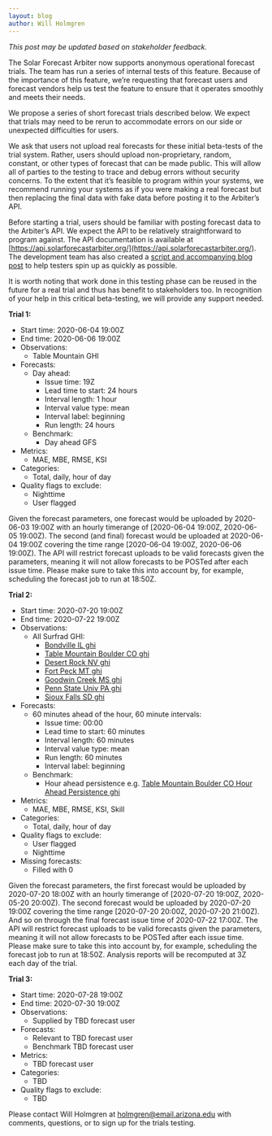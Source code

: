 ```yaml
---
layout: blog
author: Will Holmgren
---
```


*This post may be updated based on stakeholder feedback.*

The Solar Forecast Arbiter now supports anonymous operational forecast trials. The team has run a series of internal tests of this feature. Because of the importance of this feature, we’re requesting that forecast users and forecast vendors help us test the feature to ensure that it operates smoothly and meets their needs.

We propose a series of short forecast trials described below. We expect that trials may need to be rerun to accommodate errors on our side or unexpected difficulties for users.

We ask that users not upload real forecasts for these initial beta-tests of the trial system. Rather, users should upload non-proprietary, random, constant, or other types of forecast that can be made public. This will allow all of parties to the testing to trace and debug errors without security concerns. To the extent that it’s feasible to program within your systems, we recommend running your systems as if you were making a real forecast but then replacing the final data with fake data before posting it to the Arbiter’s API.


Before starting a trial, users should be familiar with posting forecast
data to the Arbiter’s API. We expect the API to be relatively
straightforward to program against. The API documentation is available
at [https://api.solarforecastarbiter.org/](https://api.solarforecastarbiter.org/).  The development team has also created a [script and accompanying blog post](https://solarforecastarbiter.org/2020/05/18/First-Trial-Data-Uploads.html) to help testers spin up as quickly as possible.

It is worth noting that work done in this testing phase can be reused in the future for a real trial and thus has benefit to stakeholders too. In recognition of your help in this critical beta-testing, we will provide any support needed.

**Trial 1:**

* Start time: 2020-06-04 19:00Z
* End time: 2020-06-06 19:00Z
* Observations:
  * Table Mountain GHI
* Forecasts:
  * Day ahead:
    * Issue time: 19Z
    * Lead time to start: 24 hours
    * Interval length: 1 hour
    * Interval value type: mean
    * Interval label: beginning
    * Run length: 24 hours
  * Benchmark:
    * Day ahead GFS
* Metrics:
  * MAE, MBE, RMSE, KSI
* Categories:
  * Total, daily, hour of day
* Quality flags to exclude:
  * Nighttime
  * User flagged

Given the forecast parameters, one forecast would be uploaded by 2020-06-03 19:00Z with an hourly timerange of [2020-06-04 19:00Z, 2020-06-05 19:00Z). The second (and final) forecast would be uploaded at 2020-06-04 19:00Z covering the time range [2020-06-04 19:00Z, 2020-06-06 19:00Z). The API will restrict forecast uploads to be valid forecasts given the parameters, meaning it will not allow forecasts to be POSTed after each issue time. Please make sure to take this into account by, for example, scheduling the forecast job to run at 18:50Z.


**Trial 2:**

* Start time: 2020-07-20 19:00Z
* End time: 2020-07-22 19:00Z
* Observations:
  * All Surfrad GHI:
    * [Bondville IL ghi](https://dashboard.solarforecastarbiter.org/observations/9de039e6-7e49-11e9-b002-0a580a8003e9)
    * [Table Mountain Boulder CO ghi](https://dashboard.solarforecastarbiter.org/observations/9dfe124a-7e49-11e9-98c3-0a580a8003e9)
    * [Desert Rock NV ghi](https://dashboard.solarforecastarbiter.org/observations/9e1c23da-7e49-11e9-9ec0-0a580a8003e9)
    * [Fort Peck MT ghi](https://dashboard.solarforecastarbiter.org/observations/9e35e3e6-7e49-11e9-af11-0a580a8003e9)
    * [Goodwin Creek MS ghi](https://dashboard.solarforecastarbiter.org/observations/9e51ae1c-7e49-11e9-acbe-0a580a8003e9)
    * [Penn State Univ PA ghi](https://dashboard.solarforecastarbiter.org/observations/9e6d4c1e-7e49-11e9-9174-0a580a8003e9)
    * [Sioux Falls SD ghi](https://dashboard.solarforecastarbiter.org/observations/9e8c0f8c-7e49-11e9-91e1-0a580a8003e9)
* Forecasts:
  * 60 minutes ahead of the hour, 60 minute intervals:
    * Issue time: 00:00
    * Lead time to start: 60 minutes
    * Interval length: 60 minutes
    * Interval value type: mean
    * Run length: 60 minutes
    * Interval label: beginning
  * Benchmark:
    * Hour ahead persistence e.g. [Table Mountain Boulder CO Hour Ahead Persistence ghi](https://dashboard.solarforecastarbiter.org/forecasts/single/d692a2b4-a675-11ea-a9c4-0a580a80039b)
* Metrics:
  * MAE, MBE, RMSE, KSI, Skill
* Categories:
  * Total, daily, hour of day
* Quality flags to exclude:
  * User flagged
  * Nighttime
* Missing forecasts:
  * Filled with 0

Given the forecast parameters, the first forecast would be uploaded by 2020-07-20 18:00Z with an hourly timerange of [2020-07-20 19:00Z, 2020-05-20 20:00Z). The second forecast would be uploaded by 2020-07-20 19:00Z covering the time range [2020-07-20 20:00Z, 2020-07-20 21:00Z). And so on through the final forecast issue time of 2020-07-22 17:00Z. The API will restrict forecast uploads to be valid forecasts given the parameters, meaning it will not allow forecasts to be POSTed after each issue time. Please make sure to take this into account by, for example, scheduling the forecast job to run at 18:50Z. Analysis reports will be recomputed at 3Z each day of the trial.

**Trial 3:**

* Start time: 2020-07-28 19:00Z
* End time: 2020-07-30 19:00Z
* Observations:
  * Supplied by TBD forecast user
* Forecasts:
  * Relevant to TBD forecast user
  * Benchmark TBD forecast user
* Metrics:
  * TBD forecast user
* Categories:
  * TBD
* Quality flags to exclude:
  * TBD

Please contact Will Holmgren at
[holmgren@email.arizona.edu](mailto:holmgren@email.arizona.edu) with
comments, questions, or to sign up for the trials testing.
